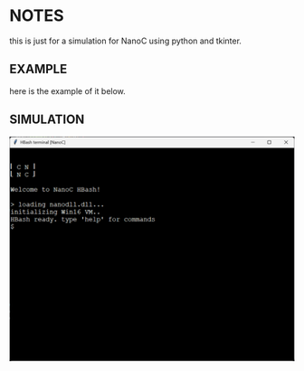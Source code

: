 # NOTES

this is just for a simulation for NanoC using python and tkinter.

## EXAMPLE

here is the example of it below.

## SIMULATION

![hbash-gui-simulation](HBashGUI.png)
